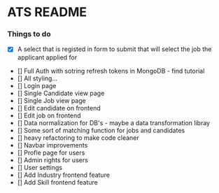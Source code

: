 # ATS README

### Things to do

 - [x] A select that is registed in form to submit that will select the job the applicant applied for
 - [] Full Auth with sotring refresh tokens in MongoDB - find tutorial
 - [] All styling...
 - [] Login page
 - [] Single Candidate view page
 - [] Single Job view page
 - [] Edit candidate on frontend
 - [] Edit job on frontend
 - [] Data normalization for DB's - maybe a data transformation libray
 - [] Some sort of matching function for jobs and candidates
 - [] heavy refactoring to make code cleaner
 - [] Navbar improvements
 - [] Profle page for users
 - [] Admin rights for users
 - [] User settings
 - [] Add Industry frontend feature
 - [] Add Skill frontend feature